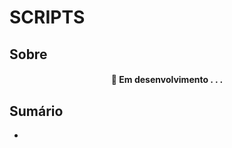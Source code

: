 # SCRIPTS

## Sobre 



<h4 align="center"> 
	🚧  Em desenvolvimento . . .
</h4>

## Sumário

*
  






